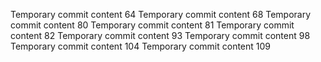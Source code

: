 Temporary commit content 64
Temporary commit content 68
Temporary commit content 80
Temporary commit content 81
Temporary commit content 82
Temporary commit content 93
Temporary commit content 98
Temporary commit content 104
Temporary commit content 109
